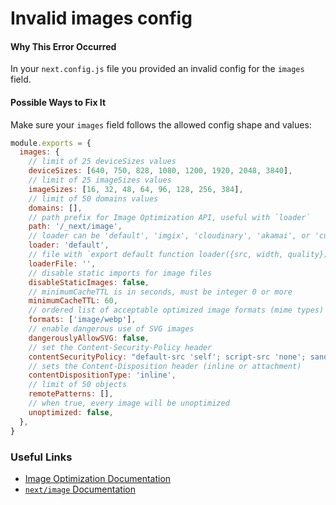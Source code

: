 # Invalid images config

#### Why This Error Occurred

In your `next.config.js` file you provided an invalid config for the `images` field.

#### Possible Ways to Fix It

Make sure your `images` field follows the allowed config shape and values:

```js
module.exports = {
  images: {
    // limit of 25 deviceSizes values
    deviceSizes: [640, 750, 828, 1080, 1200, 1920, 2048, 3840],
    // limit of 25 imageSizes values
    imageSizes: [16, 32, 48, 64, 96, 128, 256, 384],
    // limit of 50 domains values
    domains: [],
    // path prefix for Image Optimization API, useful with `loader`
    path: '/_next/image',
    // loader can be 'default', 'imgix', 'cloudinary', 'akamai', or 'custom'
    loader: 'default',
    // file with `export default function loader({src, width, quality})`
    loaderFile: '',
    // disable static imports for image files
    disableStaticImages: false,
    // minimumCacheTTL is in seconds, must be integer 0 or more
    minimumCacheTTL: 60,
    // ordered list of acceptable optimized image formats (mime types)
    formats: ['image/webp'],
    // enable dangerous use of SVG images
    dangerouslyAllowSVG: false,
    // set the Content-Security-Policy header
    contentSecurityPolicy: "default-src 'self'; script-src 'none'; sandbox;",
    // sets the Content-Disposition header (inline or attachment)
    contentDispositionType: 'inline',
    // limit of 50 objects
    remotePatterns: [],
    // when true, every image will be unoptimized
    unoptimized: false,
  },
}
```

### Useful Links

- [Image Optimization Documentation](https://nextjs.org/docs/basic-features/image-optimization)
- [`next/image` Documentation](https://nextjs.org/docs/api-reference/next/image)
